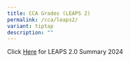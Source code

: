 ```yaml
---
title: CCA Grades (LEAPS 2)
permalink: /cca/leaps2/
variant: tiptap
description: ""
---
```

<p>Click <a href="/files/QTSS_LEAPS_2_0_Summary_2024.pdf" rel="noopener noreferrer nofollow" target="_blank">Here</a> for LEAPS 2.0 Summary 2024</p>